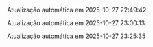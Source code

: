 
Atualização automática em 2025-10-27 22:49:42

Atualização automática em 2025-10-27 23:00:13

Atualização automática em 2025-10-27 23:25:35
